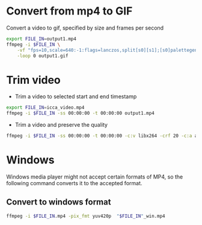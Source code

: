 # Convert from mp4 to GIF
Convert a video to gif, specified by size and frames per second
```bash
export FILE_IN=output1.mp4
ffmpeg -i $FILE_IN \
    -vf "fps=10,scale=640:-1:flags=lanczos,split[s0][s1];[s0]palettegen[p];[s1][p]paletteuse" \
    -loop 0 output1.gif
```

# Trim video

- Trim a video to selected start and end timestamp
```bash
export FILE_IN=icca_video.mp4
ffmpeg -i $FILE_IN -ss 00:00:00 -t 00:00:00 output1.mp4
```

- Trim a video and preserve the quality
```bash
ffmpeg -i $FILE_IN -ss 00:00:00 -t 00:00:00 -c:v libx264 -crf 20 -c:a aac -strict -2 output1.mp4
```


# Windows
Windows media player might not accept certain formats of MP4, so the following command converts it to the accepted format.

## Convert to windows format
```bash
ffmpeg -i $FILE_IN.mp4 -pix_fmt yuv420p  "$FILE_IN"_win.mp4
```